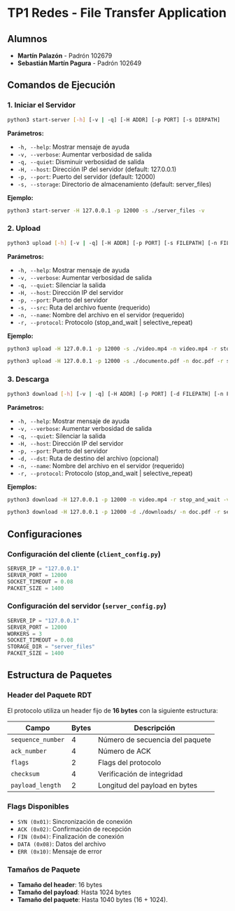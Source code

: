 # TP1 Redes - File Transfer Application

## Alumnos
- **Martín Palazón** - Padrón 102679
- **Sebastián Martín Pagura** - Padrón 102649

## Comandos de Ejecución

### 1. Iniciar el Servidor
```bash
python3 start-server [-h] [-v | -q] [-H ADDR] [-p PORT] [-s DIRPATH]
```

**Parámetros:**
- `-h, --help`: Mostrar mensaje de ayuda
- `-v, --verbose`: Aumentar verbosidad de salida
- `-q, --quiet`: Disminuir verbosidad de salida
- `-H, --host`: Dirección IP del servidor (default: 127.0.0.1)
- `-p, --port`: Puerto del servidor (default: 12000)
- `-s, --storage`: Directorio de almacenamiento (default: server_files)

**Ejemplo:**
```bash
python3 start-server -H 127.0.0.1 -p 12000 -s ./server_files -v
```

### 2. Upload
```bash
python3 upload [-h] [-v | -q] [-H ADDR] [-p PORT] [-s FILEPATH] [-n FILENAME] [-r PROTOCOL]
```

**Parámetros:**
- `-h, --help`: Mostrar mensaje de ayuda
- `-v, --verbose`: Aumentar verbosidad de salida
- `-q, --quiet`: Silenciar la salida
- `-H, --host`: Dirección IP del servidor
- `-p, --port`: Puerto del servidor
- `-s, --src`: Ruta del archivo fuente (requerido)
- `-n, --name`: Nombre del archivo en el servidor (requerido)
- `-r, --protocol`: Protocolo (stop_and_wait | selective_repeat)

**Ejemplo:**
```bash
python3 upload -H 127.0.0.1 -p 12000 -s ./video.mp4 -n video.mp4 -r stop_and_wait -v

python3 upload -H 127.0.0.1 -p 12000 -s ./documento.pdf -n doc.pdf -r selective_repeat
```

### 3. Descarga
```bash
python3 download [-h] [-v | -q] [-H ADDR] [-p PORT] [-d FILEPATH] [-n FILENAME] [-r PROTOCOL]
```

**Parámetros:**
- `-h, --help`: Mostrar mensaje de ayuda
- `-v, --verbose`: Aumentar verbosidad de salida
- `-q, --quiet`: Silenciar la salida
- `-H, --host`: Dirección IP del servidor
- `-p, --port`: Puerto del servidor
- `-d, --dst`: Ruta de destino del archivo (opcional)
- `-n, --name`: Nombre del archivo en el servidor (requerido)
- `-r, --protocol`: Protocolo (stop_and_wait | selective_repeat)

**Ejemplos:**
```bash
python3 download -H 127.0.0.1 -p 12000 -n video.mp4 -r stop_and_wait -v

python3 download -H 127.0.0.1 -p 12000 -d ./downloads/ -n doc.pdf -r selective_repeat
```


## Configuraciones

### Configuración del cliente (`client_config.py`)
```python
SERVER_IP = "127.0.0.1"   
SERVER_PORT = 12000       
SOCKET_TIMEOUT = 0.08     
PACKET_SIZE = 1400
```

### Configuración del servidor (`server_config.py`)
```python
SERVER_IP = "127.0.0.1"
SERVER_PORT = 12000
WORKERS = 3
SOCKET_TIMEOUT = 0.08
STORAGE_DIR = "server_files"
PACKET_SIZE = 1400
```

## Estructura de Paquetes

### Header del Paquete RDT
El protocolo utiliza un header fijo de **16 bytes** con la siguiente estructura:

| Campo | Bytes | Descripción |
|-------|-------|-------------|
| `sequence_number` | 4 | Número de secuencia del paquete |
| `ack_number` | 4 | Número de ACK |
| `flags` | 2 | Flags del protocolo |
| `checksum` | 4 | Verificación de integridad |
| `payload_length` | 2 | Longitud del payload en bytes |

### Flags Disponibles
- `SYN (0x01)`: Sincronización de conexión
- `ACK (0x02)`: Confirmación de recepción
- `FIN (0x04)`: Finalización de conexión
- `DATA (0x08)`: Datos del archivo
- `ERR (0x10)`: Mensaje de error

### Tamaños de Paquete
- **Tamaño del header**: 16 bytes
- **Tamaño del payload**: Hasta 1024 bytes
- **Tamaño del paquete**: Hasta 1040 bytes (16 + 1024).

